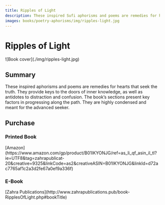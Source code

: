 ```yaml
---
title: Ripples of Light
description: These inspired Sufi aphorisms and poems are remedies for hearts that seek the truth.
images: books/poetry-aphorisms/img/ripples-light.jpg
---
```


# Ripples of Light

<div markdown="1" class="cover-image">
![Book cover](./img/ripples-light.jpg)
</div>

## Summary

These inspired aphorisms and poems are remedies for hearts that seek the truth. They provide keys to the doors of inner knowledge, as well as antidotes to distraction and confusion. The book’s sections present key factors in progressing along the path. They are highly condensed and meant for the advanced seeker.

## Purchase

### Printed Book

<div markdown="3" class="purchase-link">
[Amazon](https://www.amazon.com/gp/product/B01IKYONJG/ref=as_li_qf_asin_il_tl?ie=UTF8&tag=zahrapublicat-20&creative=9325&linkCode=as2&creativeASIN=B01IKYONJG&linkId=d72ac7765af1c2a3d2fe67a0ef9a336f)
</div>

### E-Book

<div markdown="3" class="purchase-link">
[Zahra Publications](http://www.zahrapublications.pub/book-RipplesOfLight.php#bookTitle)
</div>